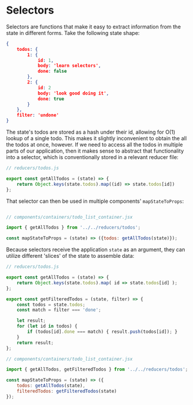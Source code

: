 # Selectors

Selectors are functions that make it easy to extract information from the state
in different forms. Take the following state shape:

```json
{
	todos: {
		1: {
			id: 1,
			body: 'learn selectors',
			done: false
		},
		2: {
			id: 2
			body: 'look good doing it',
			done: true
		}
	},
	filter: 'undone'
}

```

The state's todos are stored as a hash under their id, allowing for O(1) lookup
of a single todo. This makes it slightly inconvenient to obtain the all the
todos at once, however. If we need to access all the todos in multiple parts of
our application, then it makes sense to abstract that functionality into a
selector, which is conventionally stored in a relevant reducer file:

```js
// reducers/todos.js

export const getAllTodos = (state) => {
	return Object.keys(state.todos).map((id) => state.todos[id])
};

```

That selector can then be used in multiple components' `mapStateToProps`: 

```js

// components/containers/todo_list_container.jsx

import { getAllTodos } from '../../reducers/todos';

const mapStateToProps = (state) => ({todos: getAllTodos(state)});

```

Because selectors receive the application `state` as an argument, they can
utilize  different 'slices' of the state to assemble data:

```js
// reducers/todos.js

export const getAllTodos = (state) => {
	return Object.keys(state.todos).map( id => state.todos[id] );
};

export const getFilteredTodos = (state, filter) => {
	const todos = state.todos;
	const match = filter === 'done';

	let result;
	for (let id in todos) {
		if (todos[id].done === match) { result.push(todos[id]); } 
	}
	return result;
};

// components/containers/todo_list_container.jsx

import { getAllTodos, getFilteredTodos } from '../../reducers/todos';

const mapStateToProps = (state) => ({
	todos: getAllTodos(state),
	filteredTodos: getFilteredTodos(state)
});

```
